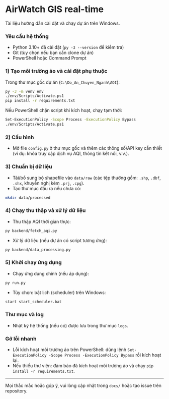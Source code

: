 # AirWatch GIS real-time

Tài liệu hướng dẫn cài đặt và chạy dự án trên Windows.

### Yêu cầu hệ thống
- Python 3.10+ đã cài đặt (`py -3 --version` để kiểm tra)
- Git (tùy chọn nếu bạn cần clone dự án)
- PowerShell hoặc Command Prompt

### 1) Tạo môi trường ảo và cài đặt phụ thuộc
Trong thư mục gốc dự án (`C:\Do_An_Chuyen_Nganh\AQI`):

```bash
py -3 -m venv env
./env/Scripts/Activate.ps1
pip install -r requirements.txt
```

Nếu PowerShell chặn script khi kích hoạt, chạy tạm thời:

```bash
Set-ExecutionPolicy -Scope Process -ExecutionPolicy Bypass
./env/Scripts/Activate.ps1
```

### 2) Cấu hình
- Mở file `config.py` ở thư mục gốc và thêm các thông số/API key cần thiết (ví dụ: khóa truy cập dịch vụ AQI, thông tin kết nối, v.v.).

### 3) Chuẩn bị dữ liệu
- Tải/bổ sung bộ shapefile vào `data/raw` (các tệp thường gồm: `.shp`, `.dbf`, `.shx`, khuyến nghị kèm `.prj`, `.cpg`).
- Tạo thư mục đầu ra nếu chưa có:

```bash
mkdir data/processed
```

### 4) Chạy thu thập và xử lý dữ liệu
- Thu thập AQI thời gian thực:

```bash
py backend/fetch_aqi.py
```

- Xử lý dữ liệu (nếu dự án có script tương ứng):

```bash
py backend/data_processing.py
```

### 5) Khởi chạy ứng dụng
- Chạy ứng dụng chính (nếu áp dụng):

```bash
py run.py
```

- Tùy chọn: bật lịch (scheduler) trên Windows:

```bash
start start_scheduler.bat
```

### Thư mục và log
- Nhật ký hệ thống (nếu có) được lưu trong thư mục `logs`.

### Gỡ lỗi nhanh
- Lỗi kích hoạt môi trường ảo trên PowerShell: dùng lệnh `Set-ExecutionPolicy -Scope Process -ExecutionPolicy Bypass` rồi kích hoạt lại.
- Nếu thiếu thư viện: đảm bảo đã kích hoạt môi trường ảo và chạy `pip install -r requirements.txt`.

---
Mọi thắc mắc hoặc góp ý, vui lòng cập nhật trong `docs/` hoặc tạo issue trên repository.